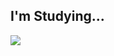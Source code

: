 ## I'm Studying...
![](https://skillicons.dev/icons?&perline=12&i=react,nextjs,go,ruby,ts,tailwind,cpp,git)

